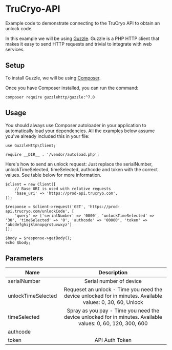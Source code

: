 # TruCryo-API

Example code to demonstrate connecting to the TruCryo API to obtain an unlock code.

In this example we will be using [Guzzle](https://docs.guzzlephp.org/en/stable/). Guzzle is a PHP HTTP client that makes it easy to send HTTP requests and trivial to integrate with web services.

## Setup

To install Guzzle, we will be using [Composer](https://getcomposer.org/).

Once you have Composer installed, you can run the command:
```
composer require guzzlehttp/guzzle:^7.0
```


## Usage
You should always use Composer autoloader in your application to automatically load your dependencies. All the examples below assume you've already included this in your file:
```
use GuzzleHttp\Client;

require __DIR__ . '/vendor/autoload.php';
```

Here's how to send an unlock request:
Just replace the serialNumber, unlockTimeSelected, timeSelected, authcode and token with the correct values.
See table below for more information.
```
$client = new Client([
    // Base URI is used with relative requests
    'base_uri' => 'https://prod-api.trucryo.com',
]);

$response = $client->request('GET', 'https://prod-api.trucryo.com/unlockCode', [
    'query' => ['serialNumber' => '0000', 'unlockTimeSelected' => '30', 'timeSelected' => '0', 'authcode' => '00000', 'token' => 'abcdefghijklmnopqrstuvwxyz']
]);

$body = $response->getBody();
echo $body;
```

## Parameters

| Name | Description |
| ------------- |:-------------:|
| serialNumber  | Serial number of device     |
| unlockTimeSelected      | Requeset an unlock - Time you need the device unlocked for in minutes. Available values: 0, 30, 60, Unlock     |
| timeSelected      | Spray as you pay - Time you need the device unlocked for in minutes. Available values: 0, 60, 120, 300, 600    |
| authcode |
token | API Auth Token